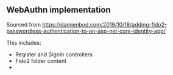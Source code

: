 ﻿## WebAuthn implementation

Sourced from https://damienbod.com/2019/10/18/adding-fido2-passwordless-authentication-to-an-asp-net-core-identity-app/

This includes:
- Register and SignIn controllers
- Fido2 folder content
- 